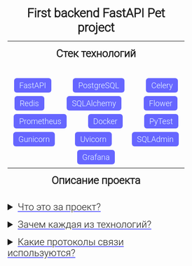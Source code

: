 <style>

*{
    box-sizing: border-box;
}

*, *::after, *::before,
h1, h2, h3, h4, h5, h6, p {
    font-family: "Roboto Light", sans-serif;
    margin: 0;
    padding: 0;
}

:root{
    --color-blue: #66f;
    --color-red: #f66;
}


.project-title {
    margin-block: 10px;
    text-align: center;
}

.subtitle {
    text-align: center;
    margin-bottom: 4px;
    font-size: 24px;
}

.container {
    display: flex;
    flex-direction: column;
    row-gap: 30px;
}

.technologies-container:not(:last-child){
    margin-bottom: 10px;
}

.technologies-list {
    display: flex;
    justify-content: space-around;
    align-items: center;
    flex-wrap: wrap;
    margin-inline: 0;
    padding-inline: 0;
    list-style-type: none;
    column-gap: 20px;
    row-gap: 20px;
}

.technologies-list__link{
    text-decoration: none;
    font-size: 18px;
    color: azure;
    padding: 6px 12px;
    background-color: var(--color-blue);
    border-radius: 6px;
    cursor: pointer;
    transition-duration: 0.2s;
}

.technologies-list__link:hover{
    background-color: var(--color-red);
    text-decoration: none;
}

.description-block-title{
    font-size: 22px;
    text-decoration: underline var(--color-blue);
    transition-duration: 0.2s;
}

.description-block:hover .description-block-title {
    text-decoration-color: var(--color-red);
}

.description-block:not(:last-child){
    margin-bottom: 15px;
}

.description-block p {
    margin-top: 10px;    
    text-align: justify;
    font-size: 16px;
    line-height: 1.5;
}



</style>

<h1 class="project-title">First backend FastAPI Pet project</h1>
<hr>
<div class="technologies-container container">
    <h2 class="subtitle">Стек технологий</h2>
    <ul class="technologies-list">
        <li class="technologies-list__item">
            <a href="https://fastapi.tiangolo.com/"
            class="technologies-list__link">
                FastAPI
            </a>
        </li>
        <li class="technologies-list__item">
            <a href="https://www.postgresql.org/"
            class="technologies-list__link">
                PostgreSQL
            </a>
        </li>
        <li class="technologies-list__item">
            <a href="https://docs.celeryq.dev/en/stable/"
            class="technologies-list__link">
                Celery
            </a>
        </li>
        <li class="technologies-list__item">
            <a href="https://redis.io/"
            class="technologies-list__link">
                Redis
            </a>
        </li>
        <li class="technologies-list__item">
            <a href="https://www.sqlalchemy.org/"
            class="technologies-list__link">
                SQLAlchemy
            </a>
        </li>
        <li class="technologies-list__item">
            <a href="https://flower.readthedocs.io/en/latest/"
            class="technologies-list__link">Flower</a>
        </li>
        <li class="technologies-list__item">
            <a href="https://prometheus.io/"
            class="technologies-list__link">
                Prometheus
            </a>
        </li>
        <li class="technologies-list__item">
            <a href="https://www.docker.com/"
            class="technologies-list__link">Docker</a>
        </li>
        <li class="technologies-list__item">
            <a href="https://docs.pytest.org/en/stable/"
            class="technologies-list__link">PyTest</a>
        </li>
        <li class="technologies-list__item">
            <a href="https://gunicorn.org/"
            class="technologies-list__link">Gunicorn</a>
        </li>
        <li class="technologies-list__item">
            <a href="https://www.uvicorn.org/" 
            class="technologies-list__link">
                Uvicorn
            </a>
        </li>
        <li class="technologies-list__item">
            <a href="https://aminalaee.dev/sqladmin/"
            class="technologies-list__link">
                SQLAdmin
            </a>
        </li>
        <li class="technologies-list__item">
            <a href="https://grafana.com/"
            class="technologies-list__link">
                Grafana
            </a>
        </li>
    </ul>
</div>
<hr>
<div class="description-container container">
    <h2 class="subtitle">Описание проекта</h2>
    <div class="description-body">
        <details class="description-block">
            <summary class="description-block-title">Что это за проект?</summary>
            <p>
                Данный проект реализует RESTful API для бронирования отелей,
                разумеется оно достаточно простенькое, да и написан только backend,
                но возможно в будущем я ещё буду развивать этот проект, а если нет,
                значит напишу новый, во много раз превосходящий этот.
            </p>
        </details>
        <details class="description-block">
            <summary class="description-block-title">Зачем каждая из технологий?</summary>
            <p>FastAPI - асинхронное API (интерфейс) приложения.</p>
            <p>
                PostgreSQL - реалиционная база данных, для хранения информации об отелях,
                заказах, комнатах и пользователях.
            </p>
            <p>
                Redis - кэширование ответов сервера, брокеh сообщений для Celery
                (также есть возможность кэшировать результаты работы Celery).
            </p>
            <p>
                SQLAlchemy - ORM для безопасной работы (в том смысле, что есть защита от SQL-инъекций)
                с реалиционными базами данных привычным "питоновским" языком.
            </p>
            <p>Flower - мониторинг за Celery.</p>
            <p>
                Prometheus - записывает различные показатели работы сервера
                в базу данных временных рядов
            </p>
            <p>Grafana - визуализация метрик, записанных Prometheus (дашборды).</p>
            <p>PyTest - тестирование работы API</p>
            <p>SQLAdmin - админка для удобной работы с базами данных, совместимая с SQLAlchemy и FastAPI</p>
            <p>Docker - контейнеризация всех частей приложения (в отдельные контейнеры) для дальнейшего развертывания </p>
            <p>Uvicorn/Gunicorn - ASGI/WSGI HTTP сервера для разработки/деплоя</p>
        </details>
        <details class="description-block">
            <summary class="description-block-title">Какие протоколы связи используются?</summary>
            <p>HTTP(основная часть приложения), SMTP(отправка подтверждения бронирования по email)</p>
        </details>
    </div>
</div>
